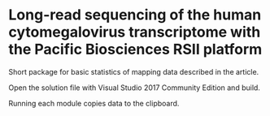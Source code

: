 # Long-read sequencing of the human cytomegalovirus transcriptome with the Pacific Biosciences RSII platform
Short package for basic statistics of mapping data described in the article.

Open the solution file with Visual Studio 2017 Community Edition and build.

Running each module copies data to the clipboard.
